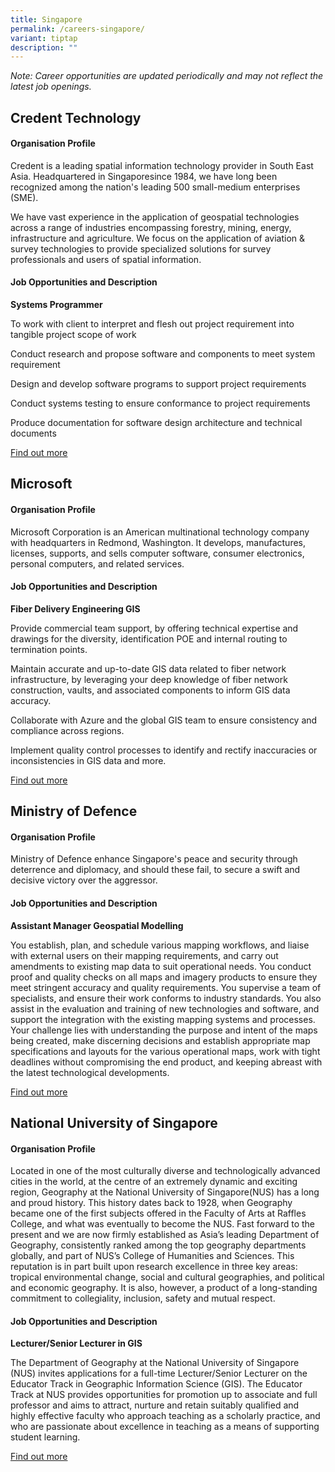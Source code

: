 ```yaml
---
title: Singapore
permalink: /careers-singapore/
variant: tiptap
description: ""
---
```

<p><em>Note: Career opportunities are updated periodically and may not reflect the latest job openings.</em></p><h2>Credent Technology</h2><h4>Organisation Profile</h4><p>Credent is a leading spatial information technology provider in South East Asia. Headquartered in Singaporesince 1984, we have long been recognized among the nation's leading 500 small-medium enterprises (SME).</p><p>We have vast experience in the application of geospatial technologies across a range of industries encompassing forestry, mining, energy, infrastructure and agriculture. We focus on the application of aviation &amp; survey technologies to provide specialized solutions for survey professionals and users of spatial information.</p><h4>Job Opportunities and Description</h4><p><strong>Systems Programmer</strong></p><p>To work with client to interpret and flesh out project requirement into tangible project scope of work</p><p>Conduct research and propose software and components to meet system requirement</p><p>Design and develop software programs to support project requirements</p><p>Conduct systems testing to ensure conformance to project requirements</p><p>Produce documentation for software design architecture and technical documents</p><p><a href="http://www.credent-asia.com/careers.html" rel="noopener noreferrer nofollow" target="_blank">Find out more</a></p><p></p><h2>Microsoft</h2><h4>Organisation Profile</h4><p>Microsoft Corporation is an American multinational technology company with headquarters in Redmond, Washington. It develops, manufactures, licenses, supports, and sells computer software, consumer electronics, personal computers, and related services.</p><h4>Job Opportunities and Description</h4><p><strong>Fiber Delivery Engineering GIS</strong></p><p>Provide commercial team support, by offering technical expertise and drawings for the diversity, identification POE and internal routing to termination points.</p><p>Maintain accurate and up-to-date GIS data related to fiber network infrastructure, by leveraging your deep knowledge of fiber network construction, vaults, and associated components to inform GIS data accuracy.</p><p>Collaborate with Azure and the global GIS team to ensure consistency and compliance across regions.</p><p>Implement quality control processes to identify and rectify inaccuracies or inconsistencies in GIS data and more.</p><p><a href="https://www.linkedin.com/jobs/view/3765128403" rel="noopener noreferrer nofollow" target="_blank">Find out more</a></p><p></p><h2>Ministry of Defence</h2><h4>Organisation Profile</h4><p>Ministry of Defence enhance Singapore's peace and security through deterrence and diplomacy, and should these fail, to secure a swift and decisive victory over the aggressor.</p><h4>Job Opportunities and Description</h4><p><strong>Assistant Manager Geospatial Modelling</strong></p><p>You establish, plan, and schedule various mapping workflows, and liaise with external users on their mapping requirements, and carry out amendments to existing map data to suit operational needs. You conduct proof and quality checks on all maps and imagery products to ensure they meet stringent accuracy and quality requirements. You supervise a team of specialists, and ensure their work conforms to industry standards. You also assist in the evaluation and training of new technologies and software, and support the integration with the existing mapping systems and processes. Your challenge lies with understanding the purpose and intent of the maps being created, make discerning decisions and establish appropriate map specifications and layouts for the various operational maps, work with tight deadlines without compromising the end product, and keeping abreast with the latest technological developments.</p><p><a href="https://www.glassdoor.sg/job-listing/assistant-manager-geospatial-modelling-ministry-of-defence-singapore-JV_KO0,38_KE39,68.htm?jl=1006768473837&amp;cs=1_afa0f7a4&amp;s=58&amp;t=SR&amp;pos=102&amp;src=GD_JOB_AD&amp;guid=0000018d3041e28faaee16e7e7ef0f6b&amp;jobListingId=1006768473837&amp;ao=1136043&amp;vt=w&amp;jrtk=5-pdx1-0-1hko43omr2463000-7cf465e33ebd85d9&amp;cb=1705911641009&amp;ctt=1705911718165" rel="noopener noreferrer nofollow" target="_blank">Find out more</a></p><p></p><h2>National University of Singapore</h2><h4>Organisation Profile</h4><p>Located in one of the most culturally diverse and technologically advanced cities in the world, at the centre of an extremely dynamic and exciting region, Geography at the National University of Singapore(NUS) has a long and proud history. This history dates back to 1928, when Geography became one of the first subjects offered in the Faculty of Arts at Raffles College, and what was eventually to become the NUS. Fast forward to the present and we are now firmly established as Asia’s leading Department of Geography, consistently ranked among the top geography departments globally, and part of NUS’s College of Humanities and Sciences. This reputation is in part built upon research excellence in three key areas: tropical environmental change, social and cultural geographies, and political and economic geography. It is also, however, a product of a long-standing commitment to collegiality, inclusion, safety and mutual respect.</p><h4>Job Opportunities and Description</h4><p><strong>Lecturer/Senior Lecturer in GIS</strong></p><p>The Department of Geography at the National University of Singapore (NUS) invites applications for a full-time Lecturer/Senior Lecturer on the Educator Track in Geographic Information Science (GIS). The Educator Track at NUS provides opportunities for promotion up to associate and full professor and aims to attract, nurture and retain suitably qualified and highly effective faculty who approach teaching as a scholarly practice, and who are passionate about excellence in teaching as a means of supporting student learning.</p><p><a href="https://fass.nus.edu.sg/geog/2023/11/30/job-opportunity-lecturer-senior-lecturer-in-geographic-information-science-educator-track/" rel="noopener noreferrer nofollow" target="_blank">Find out more</a></p><p></p>
